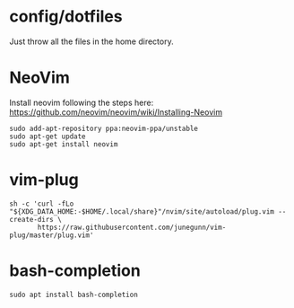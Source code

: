 # config/dotfiles

Just throw all the files in the home directory.

# NeoVim

Install neovim following the steps here: https://github.com/neovim/neovim/wiki/Installing-Neovim

```
sudo add-apt-repository ppa:neovim-ppa/unstable
sudo apt-get update
sudo apt-get install neovim
```

# vim-plug

```
sh -c 'curl -fLo "${XDG_DATA_HOME:-$HOME/.local/share}"/nvim/site/autoload/plug.vim --create-dirs \
       https://raw.githubusercontent.com/junegunn/vim-plug/master/plug.vim'
```

# bash-completion

```
sudo apt install bash-completion
```
